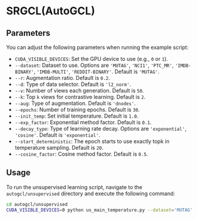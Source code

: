 # SRGCL(AutoGCL)
## Parameters
You can adjust the following parameters when running the example script:

- `CUDA_VISIBLE_DEVICES`: Set the GPU device to use (e.g., `0` or `1`).
- `--dataset`: Dataset to use. Options are `'MUTAG'`, `'NCI1'`, `'PTC_MR'`, `'IMDB-BINARY'`, `'IMDB-MULTI'`, `'REDDIT-BINARY'`. Default is `'MUTAG'`.
- `--r`: Augmentation ratio. Default is `0.2`.
- `--d`: Type of data selector. Default is `'l2_norm'`.
- `--v`: Number of views each generation. Default is `50`.
- `--k`: Top `k` views for contrastive learning. Default is `2`.
- `--aug`: Type of augmentation. Default is `'dnodes'`.
- `--epochs`: Number of training epochs. Default is `30`.
- `--init_temp`: Set initial temperature. Default is `1.0`.
- `--exp_factor`: Exponential method factor. Default is `0.1`.
- `--decay_type`: Type of learning rate decay. Options are `'exponential'`, `'cosine'`. Default is `'exponential'`.
- `--start_deterministic`: The epoch starts to use exactly topk in temperature sampling. Default is `20`.
- `--cosine_factor`: Cosine method factor. Default is `0.5`.

## Usage
To run the unsupervised learning script, navigate to the `autogcl/unsupervised` directory and execute the following command:
```bash
cd autogcl/unsupervised
CUDA_VISIBLE_DEVICES=0 python us_main_temperature.py --dataset='MUTAG' --d='l2_norm' --v=50 --k=2
```
